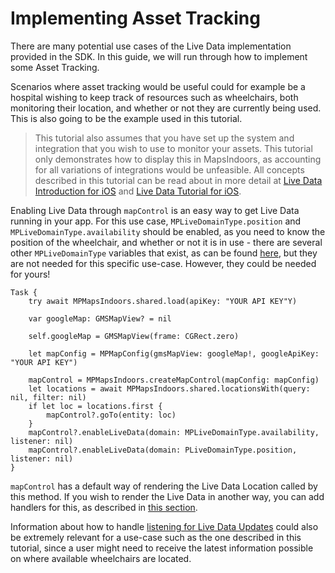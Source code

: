# Implementing Asset Tracking

There are many potential use cases of the Live Data implementation provided in the SDK. In this guide, we will run through how to implement some Asset Tracking.

Scenarios where asset tracking would be useful could for example be a hospital wishing to keep track of resources such as wheelchairs, both monitoring their location, and whether or not they are currently being used. This is also going to be the example used in this tutorial.

> This tutorial also assumes that you have set up the system and integration that you wish to use to monitor your assets. This tutorial only demonstrates how to display this in MapsIndoors, as accounting for all variations of integrations would be unfeasible. All concepts described in this tutorial can be read about in more detail at [Live Data Introduction for iOS](https://docs.mapsindoors.com/live-data-intro/) and [Live Data Tutorial for iOS](https://docs.mapsindoors.com/live-data-in-practice/).

Enabling Live Data through `mapControl` is an easy way to get Live Data running in your app. For this use case, `MPLiveDomainType.position` and `MPLiveDomainType.availability` should be enabled, as you need to know the position of the wheelchair, and whether or not it is in use - there are several other `MPLiveDomainType` variables that exist, as can be found [here](https://app.mapsindoors.com/mapsindoors/reference/ios/4.2.1/documentation/mapsindoors/mplivedomaintype), but they are not needed for this specific use-case. However, they could be needed for yours!

```
Task {
    try await MPMapsIndoors.shared.load(apiKey: "YOUR API KEY"Y)

    var googleMap: GMSMapView? = nil

    self.googleMap = GMSMapView(frame: CGRect.zero)

    let mapConfig = MPMapConfig(gmsMapView: googleMap!, googleApiKey: "YOUR API KEY")

    mapControl = MPMapsIndoors.createMapControl(mapConfig: mapConfig)
    let locations = await MPMapsIndoors.shared.locationsWith(query: nil, filter: nil)
    if let loc = locations.first {
        mapControl?.goTo(entity: loc)
    }
    mapControl?.enableLiveData(domain: MPLiveDomainType.availability, listener: nil)
    mapControl?.enableLiveData(domain: PLiveDomainType.position, listener: nil)
}
```

`mapControl` has a default way of rendering the Live Data Location called by this method. If you wish to render the Live Data in another way, you can add handlers for this, as described in [this section](https://docs.mapsindoors.com/live-data-intro/#rendering-live-data-locations).

Information about how to handle [listening for Live Data Updates](https://docs.mapsindoors.com/live-data-intro/#listening-for-live-updates) could also be extremely relevant for a use-case such as the one described in this tutorial, since a user might need to receive the latest information possible on where available wheelchairs are located.
